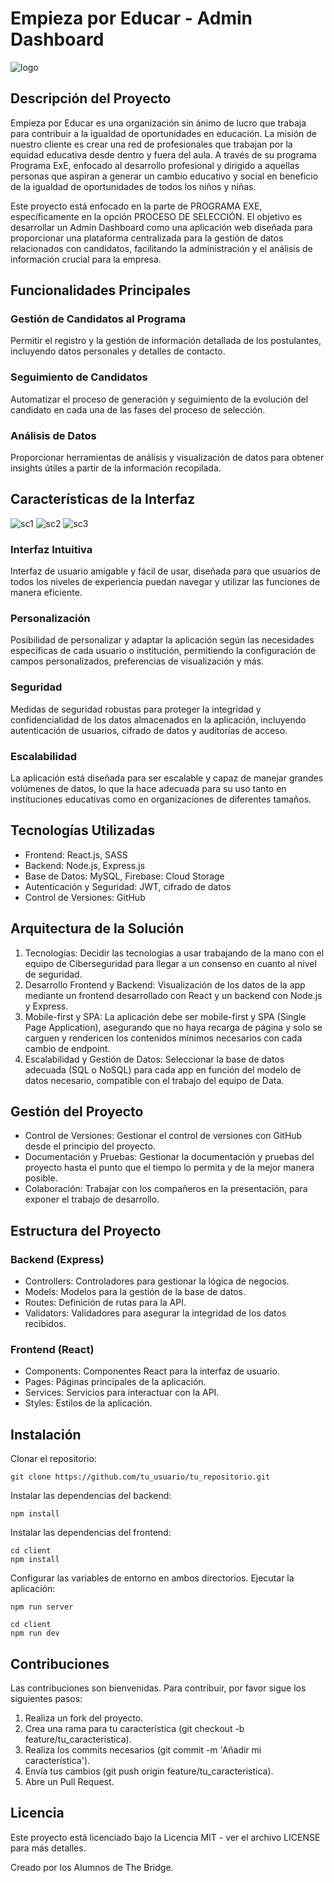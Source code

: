# Empieza por Educar - Admin Dashboard
![logo](client\src\assets\readme\logo-exe-300-01.png)
## Descripción del Proyecto
Empieza por Educar es una organización sin ánimo de lucro que trabaja para contribuir a la igualdad de oportunidades en educación. La misión de nuestro cliente es crear una red de profesionales que trabajan por la equidad educativa desde dentro y fuera del aula. A través de su programa Programa ExE, enfocado al desarrollo profesional y dirigido a aquellas personas que aspiran a generar un cambio educativo y social en beneficio de la igualdad de oportunidades de todos los niños y niñas.

Este proyecto está enfocado en la parte de PROGRAMA EXE, específicamente en la opción PROCESO DE SELECCIÓN. El objetivo es desarrollar un Admin Dashboard como una aplicación web diseñada para proporcionar una plataforma centralizada para la gestión de datos relacionados con candidatos, facilitando la administración y el análisis de información crucial para la empresa.
## Funcionalidades Principales
### Gestión de Candidatos al Programa
Permitir el registro y la gestión de información detallada de los postulantes, incluyendo datos personales y detalles de contacto.
### Seguimiento de Candidatos
Automatizar el proceso de generación y seguimiento de la evolución del candidato en cada una de las fases del proceso de selección.
### Análisis de Datos
Proporcionar herramientas de análisis y visualización de datos para obtener insights útiles a partir de la información recopilada. 
## Características de la Interfaz
![sc1](client\src\assets\readme\sc1.png)
![sc2](client\src\assets\readme\sc2.png)
![sc3](client\src\assets\readme\sc3.png)
### Interfaz Intuitiva
Interfaz de usuario amigable y fácil de usar, diseñada para que usuarios de todos los niveles de experiencia puedan navegar y utilizar las funciones de manera eficiente.
### Personalización
Posibilidad de personalizar y adaptar la aplicación según las necesidades específicas de cada usuario o institución, permitiendo la configuración de campos personalizados, preferencias de visualización y más.
### Seguridad
Medidas de seguridad robustas para proteger la integridad y confidencialidad de los datos almacenados en la aplicación, incluyendo autenticación de usuarios, cifrado de datos y auditorías de acceso.
### Escalabilidad
La aplicación está diseñada para ser escalable y capaz de manejar grandes volúmenes de datos, lo que la hace adecuada para su uso tanto en instituciones educativas como en organizaciones de diferentes tamaños.
## Tecnologías Utilizadas
- Frontend: React.js, SASS
- Backend: Node.js, Express.js
- Base de Datos: MySQL, Firebase: Cloud Storage
- Autenticación y Seguridad: JWT, cifrado de datos
- Control de Versiones: GitHub
## Arquitectura de la Solución
1. Tecnologías: Decidir las tecnologías a usar trabajando de la mano con el equipo de Ciberseguridad para llegar a un consenso en cuanto al nivel de seguridad.
2. Desarrollo Frontend y Backend: Visualización de los datos de la app mediante un frontend desarrollado con React y un backend con Node.js y Express.
3. Mobile-first y SPA: La aplicación debe ser mobile-first y SPA (Single Page Application), asegurando que no haya recarga de página y solo se carguen y rendericen los contenidos mínimos necesarios con cada cambio de endpoint.
4. Escalabilidad y Gestión de Datos: Seleccionar la base de datos adecuada (SQL o NoSQL) para cada app en función del modelo de datos necesario, compatible con el trabajo del equipo de Data.

## Gestión del Proyecto
- Control de Versiones: Gestionar el control de versiones con GitHub desde el principio del proyecto.
- Documentación y Pruebas: Gestionar la documentación y pruebas del proyecto hasta el punto que el tiempo lo permita y de la mejor manera posible.
- Colaboración: Trabajar con los compañeros en la presentación, para exponer el trabajo de desarrollo.
## Estructura del Proyecto
### Backend (Express)
- Controllers: Controladores para gestionar la lógica de negocios.
- Models: Modelos para la gestión de la base de datos.
- Routes: Definición de rutas para la API.
- Validators: Validadores para asegurar la integridad de los datos recibidos.
### Frontend (React)
- Components: Componentes React para la interfaz de usuario.
- Pages: Páginas principales de la aplicación.
- Services: Servicios para interactuar con la API.
- Styles: Estilos de la aplicación.


## Instalación
Clonar el repositorio:

```
git clone https://github.com/tu_usuario/tu_repositorio.git

``` 

Instalar las dependencias del backend:

```
npm install
```

Instalar las dependencias del frontend:
```
cd client
npm install
```

Configurar las variables de entorno en ambos directorios.
Ejecutar la aplicación:
```
npm run server

cd client
npm run dev
```

## Contribuciones
Las contribuciones son bienvenidas. Para contribuir, por favor sigue los siguientes pasos:
1. Realiza un fork del proyecto.
2. Crea una rama para tu característica (git checkout -b feature/tu_caracteristica).
3. Realiza los commits necesarios (git commit -m 'Añadir mi característica').
4. Envía tus cambios (git push origin feature/tu_caracteristica).
5. Abre un Pull Request.
## Licencia
Este proyecto está licenciado bajo la Licencia MIT - ver el archivo LICENSE para más detalles.

Creado por los Alumnos de The Bridge.